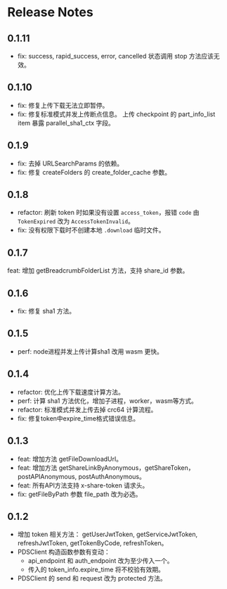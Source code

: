 # Release Notes

## 0.1.11

* fix: success, rapid_success, error, cancelled 状态调用 stop 方法应该无效。

## 0.1.10

* fix: 修复上传下载无法立即暂停。
* fix: 修复标准模式并发上传断点信息。 上传 checkpoint 的 part_info_list item 暴露 parallel_sha1_ctx 字段。

## 0.1.9

* fix: 去掉 URLSearchParams 的依赖。
* fix: 修复 createFolders 的 create_folder_cache 参数。

## 0.1.8

* refactor: 刷新 token 时如果没有设置 `access_token`，报错 `code` 由 `TokenExpired` 改为 `AccessTokenInvalid`。
* fix: 没有权限下载时不创建本地 `.download` 临时文件。

## 0.1.7

feat: 增加 getBreadcrumbFolderList 方法，支持 share_id 参数。

## 0.1.6

* fix: 修复 sha1 方法。

## 0.1.5

* perf: node进程并发上传计算sha1 改用 wasm 更快。

## 0.1.4

* refactor: 优化上传下载速度计算方法。
* perf: 计算 sha1 方法优化，增加子进程，worker，wasm等方式。
* refactor: 标准模式并发上传去掉 crc64 计算流程。
* fix: 修复token中expire_time格式错误信息。

## 0.1.3

* feat: 增加方法 getFileDownloadUrl。
* feat: 增加方法 getShareLinkByAnonymous，getShareToken，postAPIAnonymous, postAuthAnonymous。
* feat: 所有API方法支持 x-share-token 请求头。
* fix: getFileByPath 参数 file_path 改为必选。

## 0.1.2

* 增加 token 相关方法： getUserJwtToken, getServiceJwtToken, refreshJwtToken, getTokenByCode, refreshToken。
* PDSClient 构造函数参数有变动：
  * api_endpoint 和 auth_endpoint 改为至少传入一个。
  * 传入的 token_info.expire_time 将不校验有效期。
* PDSClient 的 send 和 request 改为 protected 方法。

